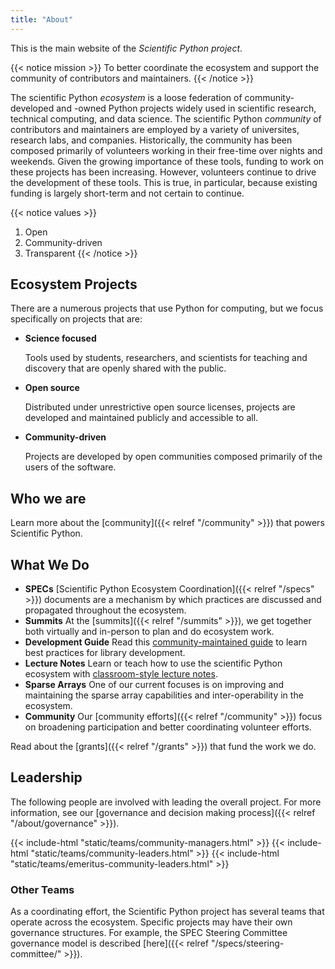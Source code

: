 ```yaml
---
title: "About"
---
```


This is the main website of the _Scientific Python project_.

{{< notice mission >}}
To better coordinate the ecosystem and support the community of contributors and maintainers.
{{< /notice >}}

The scientific Python _ecosystem_ is a loose federation of community-developed and -owned Python projects widely used in scientific
research, technical computing, and data science.
The scientific Python _community_ of contributors and maintainers are employed by a variety of universites, research labs, and companies.
Historically, the community has been composed primarily of volunteers working in their free-time over nights and weekends.
Given the growing importance of these tools, funding to work on these projects has been increasing.
However, volunteers continue to drive the development of these tools.
This is true, in particular, because existing funding is largely short-term and not certain to continue.

{{< notice values >}}

1. Open
2. Community-driven
3. Transparent
   {{< /notice >}}

## Ecosystem Projects

There are a numerous projects that use Python for computing, but we focus specifically on projects that are:

- **Science focused**

  Tools used by students, researchers, and scientists for teaching and discovery that are openly shared with the public.

- **Open source**

  Distributed under unrestrictive open source licenses, projects are developed and maintained publicly and accessible to all.

- **Community-driven**

  Projects are developed by open communities composed primarily of the users of the software.

## Who we are

Learn more about the [community]({{< relref "/community" >}}) that
powers Scientific Python.

## What We Do

- **SPECs**
  [Scientific Python Ecosystem Coordination]({{< relref "/specs" >}})
  documents are a mechanism by which practices are
  discussed and propagated throughout the ecosystem.
- **Summits**
  At the [summits]({{< relref "/summits" >}}), we get together both virtually and in-person
  to plan and do ecosystem work.
- **Development Guide**
  Read this [community-maintained guide](https://learn.scientific-python.org/development/)
  to learn best practices for library development.
- **Lecture Notes**
  Learn or teach how to use the scientific Python ecosystem with [classroom-style lecture notes](https://lectures.scientific-python.org).
- **Sparse Arrays**
  One of our current focuses is on improving and maintaining the
  sparse array capabilities and inter-operability in the ecosystem.
- **Community**
  Our [community efforts]({{< relref "/community" >}}) focus
  on broadening participation and better coordinating volunteer efforts.

<!--
- **Tools**
  We maintain a collection of [tools]({{< relref "/tools" >}})
  used across the ecosystem.
-->

Read about the [grants]({{< relref "/grants" >}}) that fund the work we do.

## Leadership

The following people are involved with leading the overall project.
For more information, see our [governance and decision making process]({{< relref "/about/governance" >}}).

{{< include-html "static/teams/community-managers.html" >}}
{{< include-html "static/teams/community-leaders.html" >}}
{{< include-html "static/teams/emeritus-community-leaders.html" >}}

### Other Teams

As a coordinating effort, the Scientific Python project has several teams that operate across the ecosystem.
Specific projects may have their own governance structures.
For example, the SPEC Steering Committee governance model is described [here]({{< relref "/specs/steering-committee/" >}}).
